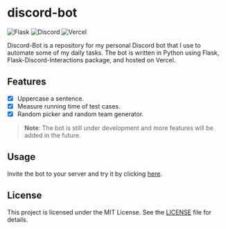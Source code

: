 # discord-bot

![Flask](https://img.shields.io/badge/Flask-000000?style=for-the-badge&logo=flask&logoColor=white)
![Discord](https://img.shields.io/badge/Discord-%235865F2.svg?style=for-the-badge&logo=discord&logoColor=white)
![Vercel](https://img.shields.io/badge/vercel-%23000000.svg?style=for-the-badge&logo=vercel&logoColor=white)

Discord-Bot is a repository for my personal Discord bot that I use to automate some of my daily tasks. The bot is written in Python using Flask, Flask-Discord-Interactions package, and hosted on Vercel.

## Features

- [x] Uppercase a sentence.
- [x] Measure running time of test cases.
- [x] Random picker and random team generator.

> **Note**: The bot is still under development and more features will be added in the future.

## Usage

Invite the bot to your server and try it by clicking [here](https://shrtn-url.vercel.app/discord-bot).

## License

This project is licensed under the MIT License. See the [LICENSE](LICENSE) file for details.
